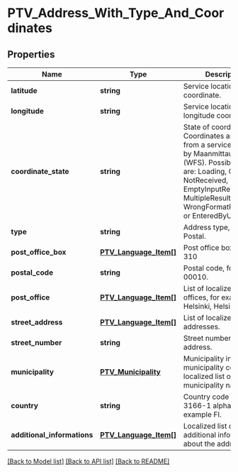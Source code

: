 # PTV_Address_With_Type_And_Coordinates

## Properties
Name | Type | Description | Notes
------------ | ------------- | ------------- | -------------
**latitude** | **string** | Service location latitude coordinate. | [optional] 
**longitude** | **string** | Service location longitude coordinate. | [optional] 
**coordinate_state** | **string** | State of coordinates. Coordinates are fetched from a service provided by Maanmittauslaitos (WFS).  Possible values are: Loading, Ok, Failed, NotReceived, EmptyInputReceived, MultipleResultsReceived, WrongFormatReceived or EnteredByUser. | [optional] 
**type** | **string** | Address type, Visiting or Postal. | 
**post_office_box** | [**PTV_Language_Item[]**](PTV_Language_Item.md) | Post office box like PL 310 | [optional] 
**postal_code** | **string** | Postal code, for example 00010. | 
**post_office** | [**PTV_Language_Item[]**](PTV_Language_Item.md) | List of localized Post offices, for example Helsinki, Helsingfors. | [optional] 
**street_address** | [**PTV_Language_Item[]**](PTV_Language_Item.md) | List of localized street addresses. | [optional] 
**street_number** | **string** | Street number for street address. | [optional] 
**municipality** | [**PTV_Municipality**](PTV_Municipality.md) | Municipality including municipality code and a localized list of municipality names. | [optional] 
**country** | **string** | Country code (ISO 3166-1 alpha-2), for example FI. | [optional] 
**additional_informations** | [**PTV_Language_Item[]**](PTV_Language_Item.md) | Localized list of additional information about the address. | [optional] 

[[Back to Model list]](../README.md#documentation-for-models) [[Back to API list]](../README.md#documentation-for-api-endpoints) [[Back to README]](../README.md)


